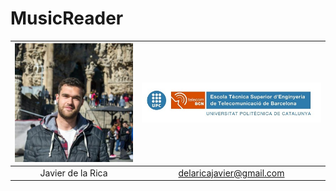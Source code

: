 # MusicReader


| ![Javier de la Rica](/Images/20222462.jpeg) | ![Logo](/Images/upc_etsetb.jpg) |
| :---: | :---: |
| Javier de la Rica | delaricajavier@gmail.com |
